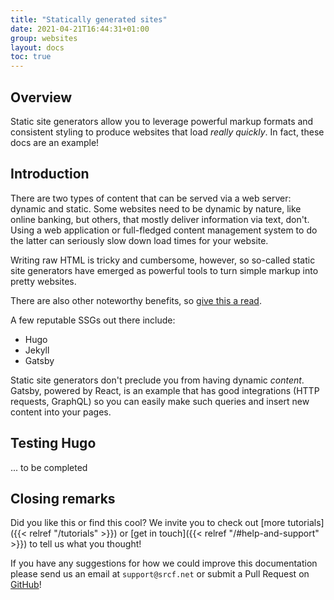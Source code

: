 ```yaml
---
title: "Statically generated sites"
date: 2021-04-21T16:44:31+01:00
group: websites
layout: docs
toc: true
---
```


## Overview

Static site generators allow you to leverage powerful markup formats and consistent styling to produce websites that load *really quickly*. In fact, these docs are an example!

## Introduction

There are two types of content that can be served via a web server: dynamic and static. Some websites need to be dynamic by nature, like online banking, but others, that mostly deliver information via text, don't. Using a web application or full-fledged content management system to do the latter can seriously slow down load times for your website.

Writing raw HTML is tricky and cumbersome, however, so so-called static site generators have emerged as powerful tools to turn simple markup into pretty websites.

There are also other noteworthy benefits, so [give this a read](https://gohugo.io/about/benefits/).

A few reputable SSGs out there include:

* Hugo
* Jekyll
* Gatsby

Static site generators don't preclude you from having dynamic *content*. Gatsby, powered by React, is an example that has good integrations (HTTP requests, GraphQL) so you can easily make such queries and insert new content into your pages.

## Testing Hugo

... to be completed

## Closing remarks

Did you like this or find this cool? We invite you to check out
[more tutorials]({{< relref "/tutorials" >}})
or [get in touch]({{< relref "/#help-and-support" >}}) to tell us what you thought!

If you have any suggestions for how we could improve this documentation
please send us an email at `support@srcf.net` or submit a Pull Request
on [GitHub](https://github.com/SRCF/docs)!
